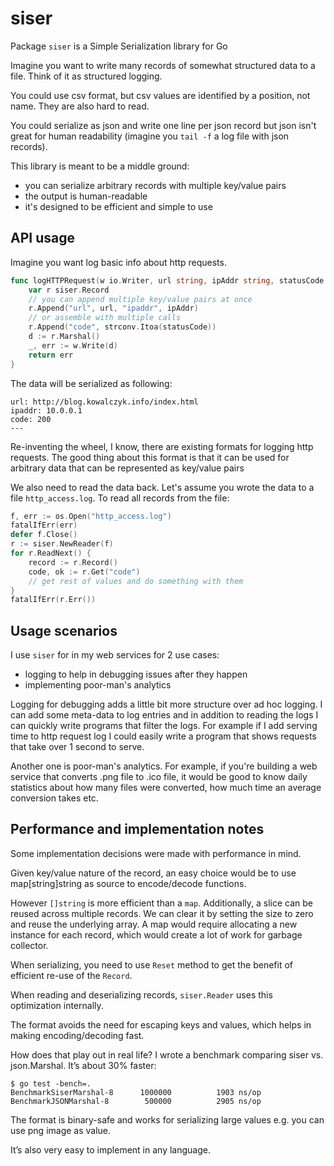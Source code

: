 # siser

Package `siser` is a Simple Serialization library for Go

Imagine you want to write many records of somewhat structured data
to a file. Think of it as structured logging.

You could use csv format, but csv values are identified by a position,
not name. They are also hard to read.

You could serialize as json and write one line per json record but
json isn't great for human readability (imagine you `tail -f` a log
file with json records).

This library is meant to be a middle ground:
* you can serialize arbitrary records with multiple key/value pairs
* the output is human-readable
* it's designed to be efficient and simple to use

## API usage

Imagine you want log basic info about http requests.

```go
func logHTTPRequest(w io.Writer, url string, ipAddr string, statusCode int) error {
	var r siser.Record
	// you can append multiple key/value pairs at once
	r.Append("url", url, "ipaddr", ipAddr)
	// or assemble with multiple calls
	r.Append("code", strconv.Itoa(statusCode))
	d := r.Marshal()
	_, err := w.Write(d)
	return err
}
```

The data will be serialized as following:
```
url: http://blog.kowalczyk.info/index.html
ipaddr: 10.0.0.1
code: 200
---
```

Re-inventing the wheel, I know, there are existing formats for logging
http requests. The good thing about this format is that it can be used
for arbitrary data that can be represented as key/value pairs

We also need to read the data back. Let's assume you wrote the data to
a file `http_access.log`. To read all records from the file:
```go
f, err := os.Open("http_access.log")
fatalIfErr(err)
defer f.Close()
r := siser.NewReader(f)
for r.ReadNext() {
	record := r.Record()
	code, ok := r.Get("code")
	// get rest of values and do something with them
}
fatalIfErr(r.Err())
```

## Usage scenarios

I use `siser` for in my web services for 2 use cases:

* logging to help in debugging issues after they happen
* implementing poor-man's analytics

Logging for debugging adds a little bit more structure over
ad hoc logging. I can add some meta-data to log entries
and in addition to reading the logs I can quickly write
programs that filter the logs. For example if I add serving time
to http request log I could easily write a program that shows
requests that take over 1 second to serve.

Another one is poor-man's analytics. For example, if you're building
a web service that converts .png file to .ico file, it would be
good to know daily statistics about how many files were converted,
how much time an average conversion takes etc.

## Performance and implementation notes

Some implementation decisions were made with performance in mind.

Given key/value nature of the record, an easy choice would be to use map[string]string as source to encode/decode functions.

However `[]string` is more efficient than a `map`. Additionally, a slice can be reused across multiple records. We can clear it by setting the size to zero and reuse the underlying array. A map would require allocating a new instance for each record, which would create a lot of work for garbage collector.

When serializing, you need to use `Reset` method to get the benefit of efficient re-use of the `Record`.

When reading and deserializing records, `siser.Reader` uses this optimization internally.

The format avoids the need for escaping keys and values, which helps in making encoding/decoding fast.

How does that play out in real life? I wrote a benchmark comparing siser vs. json.Marshal. It’s about 30% faster:

```
$ go test -bench=.
BenchmarkSiserMarshal-8   	 1000000	      1903 ns/op
BenchmarkJSONMarshal-8    	  500000	      2905 ns/op
```

The format is binary-safe and works for serializing large values e.g. you can use png image as value.

It’s also very easy to implement in any language.
